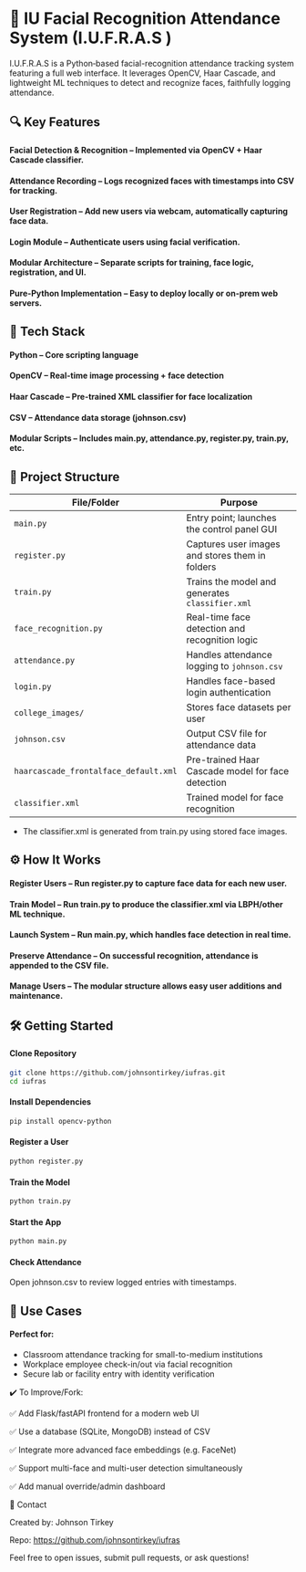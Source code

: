 # 🚀 IU Facial Recognition Attendance System (I.U.F.R.A.S )
I.U.F.R.A.S is a Python‑based facial-recognition attendance tracking system featuring a full web interface. It leverages OpenCV, Haar Cascade, and lightweight ML techniques to detect and recognize faces, faithfully logging attendance.

## 🔍 Key Features
#### Facial Detection & Recognition – Implemented via OpenCV + Haar Cascade classifier.

#### Attendance Recording – Logs recognized faces with timestamps into CSV for tracking.

#### User Registration – Add new users via webcam, automatically capturing face data.

#### Login Module – Authenticate users using facial verification.

#### Modular Architecture – Separate scripts for training, face logic, registration, and UI.

#### Pure-Python Implementation – Easy to deploy locally or on-prem web servers.

## 🧱 Tech Stack
#### Python – Core scripting language

#### OpenCV – Real-time image processing + face detection

#### Haar Cascade – Pre-trained XML classifier for face localization

#### CSV – Attendance data storage (johnson.csv)

#### Modular Scripts – Includes main.py, attendance.py, register.py, train.py, etc.

## 📁 Project Structure

| **File/Folder**                       | **Purpose**                                       |
| ------------------------------------- | ------------------------------------------------- |
| `main.py`                             | Entry point; launches the control panel GUI       |
| `register.py`                         | Captures user images and stores them in folders   |
| `train.py`                            | Trains the model and generates `classifier.xml`   |
| `face_recognition.py`                 | Real-time face detection and recognition logic    |
| `attendance.py`                       | Handles attendance logging to `johnson.csv`       |
| `login.py`                            | Handles face-based login authentication           |
| `college_images/`                     | Stores face datasets per user                     |
| `johnson.csv`                         | Output CSV file for attendance data               |
| `haarcascade_frontalface_default.xml` | Pre-trained Haar Cascade model for face detection |
| `classifier.xml`                      | Trained model for face recognition                |

* The classifier.xml is generated from train.py using stored face images.

## ⚙️ How It Works
#### Register Users – Run register.py to capture face data for each new user.

#### Train Model – Run train.py to produce the classifier.xml via LBPH/other ML technique.

#### Launch System – Run main.py, which handles face detection in real time.

#### Preserve Attendance – On successful recognition, attendance is appended to the CSV file.

#### Manage Users – The modular structure allows easy user additions and maintenance.

## 🛠️ Getting Started
#### Clone Repository
```bash
git clone https://github.com/johnsontirkey/iufras.git
cd iufras
```
#### Install Dependencies
```bash
pip install opencv-python
```
#### Register a User
```bash
python register.py
```
#### Train the Model
```bash
python train.py
```
#### Start the App
```bash
python main.py
```
#### Check Attendance
Open johnson.csv to review logged entries with timestamps.

## 🔧 Use Cases
#### Perfect for:
- Classroom attendance tracking for small-to-medium institutions
- Workplace employee check-in/out via facial recognition
- Secure lab or facility entry with identity verification

✔️ To Improve/Fork:

✅ Add Flask/fastAPI frontend for a modern web UI

✅ Use a database (SQLite, MongoDB) instead of CSV

✅ Integrate more advanced face embeddings (e.g. FaceNet)

✅ Support multi-face and multi-user detection simultaneously

✅ Add manual override/admin dashboard

📩 Contact

Created by: Johnson Tirkey

Repo: https://github.com/johnsontirkey/iufras

Feel free to open issues, submit pull requests, or ask questions!

